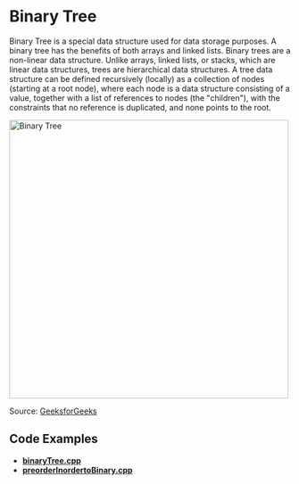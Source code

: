 # **Binary Tree**

Binary Tree is a special data structure used for data storage purposes. A binary tree has the benefits of both arrays and linked lists. Binary trees are a non-linear data structure. Unlike arrays, linked lists, or stacks, which are linear data structures, trees are hierarchical data structures. A tree data structure can be defined recursively (locally) as a collection of nodes (starting at a root node), where each node is a data structure consisting of a value, together with a list of references to nodes (the "children"), with the constraints that no reference is duplicated, and none points to the root.

<img src="https://media.geeksforgeeks.org/wp-content/cdn-uploads/binary-tree-to-DLL.png" alt="Binary Tree" width="500"/>

Source: [GeeksforGeeks](https://www.geeksforgeeks.org/binary-tree-data-structure/)

## Code Examples

- **[binaryTree.cpp](binaryTree.cpp)**
- **[preorderInordertoBinary.cpp](preorderInordertoBinary.cpp)**
